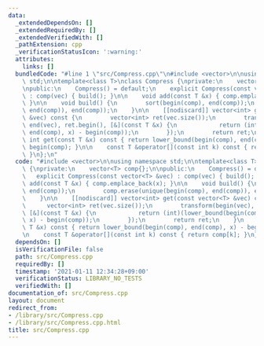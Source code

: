 ```yaml
---
data:
  _extendedDependsOn: []
  _extendedRequiredBy: []
  _extendedVerifiedWith: []
  _pathExtension: cpp
  _verificationStatusIcon: ':warning:'
  attributes:
    links: []
  bundledCode: "#line 1 \"src/Compress.cpp\"\n#include <vector>\n\nusing namespace\
    \ std;\n\ntemplate<class T>\nclass Compress {\nprivate:\n    vector<T> comp{};\n\
    \npublic:\n    Compress() = default;\n    explicit Compress(const vector<T> &vec)\
    \ : comp(vec) { build(); }\n\n    void add(const T &x) { comp.emplace_back(x);\
    \ }\n\n    void build() {\n        sort(begin(comp), end(comp));\n        comp.erase(unique(begin(comp),\
    \ end(comp)), end(comp));\n    }\n\n    [[nodiscard]] vector<int> get(const vector<T>\
    \ &vec) const {\n        vector<int> ret(vec.size());\n        transform(begin(vec),\
    \ end(vec), ret.begin(), [&](const T &x) {\n            return (int)(lower_bound(begin(comp),\
    \ end(comp), x) - begin(comp));\n        });\n        return ret;\n    }\n   \
    \ int get(const T &x) const { return lower_bound(begin(comp), end(comp), x) -\
    \ begin(comp); }\n\n    const T &operator[](const int k) const { return comp[k];\
    \ }\n};\n"
  code: "#include <vector>\n\nusing namespace std;\n\ntemplate<class T>\nclass Compress\
    \ {\nprivate:\n    vector<T> comp{};\n\npublic:\n    Compress() = default;\n \
    \   explicit Compress(const vector<T> &vec) : comp(vec) { build(); }\n\n    void\
    \ add(const T &x) { comp.emplace_back(x); }\n\n    void build() {\n        sort(begin(comp),\
    \ end(comp));\n        comp.erase(unique(begin(comp), end(comp)), end(comp));\n\
    \    }\n\n    [[nodiscard]] vector<int> get(const vector<T> &vec) const {\n  \
    \      vector<int> ret(vec.size());\n        transform(begin(vec), end(vec), ret.begin(),\
    \ [&](const T &x) {\n            return (int)(lower_bound(begin(comp), end(comp),\
    \ x) - begin(comp));\n        });\n        return ret;\n    }\n    int get(const\
    \ T &x) const { return lower_bound(begin(comp), end(comp), x) - begin(comp); }\n\
    \n    const T &operator[](const int k) const { return comp[k]; }\n};\n"
  dependsOn: []
  isVerificationFile: false
  path: src/Compress.cpp
  requiredBy: []
  timestamp: '2021-01-11 12:34:28+09:00'
  verificationStatus: LIBRARY_NO_TESTS
  verifiedWith: []
documentation_of: src/Compress.cpp
layout: document
redirect_from:
- /library/src/Compress.cpp
- /library/src/Compress.cpp.html
title: src/Compress.cpp
---
```

